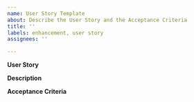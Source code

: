 ```yaml
---
name: User Story Template
about: Describe the User Story and the Acceptance Criteria
title: ''
labels: enhancement, user story
assignees: ''

---
```


**User Story**

**Description**

**Acceptance Criteria**
